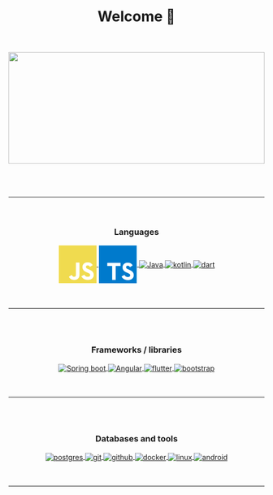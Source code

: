 <h1 align="center">Welcome 👋</h1>

<br/>
<br/>
<img height="220em" width="100%" align="center" src="https://github-readme-stats.vercel.app/api/top-langs/?username=lsandoval9&layout=compact&theme=dracula&count_private=true"/><br/><br/>


  <br/>
  <br/>
  
  ***
  
  <br/>
  <br/>
  <h3 align="center" style="margin-top: 10px">Languages</h3>
  <div align="center"> 
  <a href="https://developer.mozilla.org/en-US/docs/Web/JavaScript" target="_blank">
  <img style="inline" align="center" alt="Javascript" width="15%" src="https://raw.githubusercontent.com/devicons/devicon/master/icons/javascript/javascript-plain.svg">
  </a>
  <a href="https://www.typescriptlang.org/" target="_blank">
  <img align="center" alt="Typescript" width="15%" src="https://raw.githubusercontent.com/devicons/devicon/master/icons/typescript/typescript-plain.svg">
  </a>
  <a href="https://www.oracle.com/java/">
  <img style="width: 15%" align="center" alt="Java" src="https://cdn.jsdelivr.net/gh/devicons/devicon/icons/java/java-original.svg"> 
  </a>
  
  <a href="https://kotlinlang.org/">
    <img width="15%" align="center" src="https://cdn.jsdelivr.net/gh/devicons/devicon/icons/kotlin/kotlin-original.svg" alt="kotlin"/>
  </a>
  <a href="https://dart.dev/">
    <img width="15%" align="center" src="https://cdn.jsdelivr.net/gh/devicons/devicon/icons/dart/dart-original.svg" alt="dart"/>
  </a>
</div>
<br/>
<br/>

***
<br/>
<br/>
<h3 align="center">Frameworks / libraries</h3>
<div align="center">
  <a href="https://spring.io/why-spring" target="_blank">
<img align="center" alt="Spring boot" width="15%" src="https://cdn.jsdelivr.net/gh/devicons/devicon/icons/spring/spring-original-wordmark.svg">
  </a>
<a href="https://angular.io/" target="_blank" >
<img align="center" width="15%" alt="Angular" src="https://cdn.jsdelivr.net/gh/devicons/devicon/icons/angularjs/angularjs-plain.svg" />
  </a>
  <a href="https://expressjs.com/">
    <img align="center" width="15%" alt="flutter" src="https://cdn.jsdelivr.net/gh/devicons/devicon/icons/flutter/flutter-original.svg" />
  <a href="https://getbootstrap.com/">
    <img align="center" width="15%" alt="bootstrap" src="https://cdn.jsdelivr.net/gh/devicons/devicon/icons/bootstrap/bootstrap-plain-wordmark.svg" />

 </a>
</div>
<br/>
<br/>

***

<br/>
<br/>
<h3 align="center"> Databases and tools </h3>
<div align="center"> 
    <a href="https://www.postgresql.org/about/">
      <img align="center" width="15%" alt="postgres" src="https://cdn.jsdelivr.net/gh/devicons/devicon/icons/postgresql/postgresql-original-wordmark.svg" />
    </a>
    <a href="https://git-scm.com/">
      <img align="center" alt="git" width="15%" src="https://cdn.jsdelivr.net/gh/devicons/devicon/icons/git/git-plain-wordmark.svg" />
  </a>
  <a href="https://github.com/about">
    <img align="center" alt="github" width="15%" src="https://cdn.jsdelivr.net/gh/devicons/devicon/icons/github/github-original-wordmark.svg" />
  </a>
  <a href="https://www.docker.com/why-docker/">
    <img align="center" width="15%" alt="docker" src="https://cdn.jsdelivr.net/gh/devicons/devicon/icons/docker/docker-original-wordmark.svg" />
  </a>
  <a href="https://ubuntu.com/">
    <img align="center" width="15%" alt="linux" src="https://cdn.jsdelivr.net/gh/devicons/devicon/icons/linux/linux-original.svg" />
  </a>
  </a>
  <a href="https://www.android.com/intl/es_es/what-is-android/">
    <img align="center" width="15%" alt="android" src="https://cdn.jsdelivr.net/gh/devicons/devicon/icons/android/android-plain-wordmark.svg" />
  </a>
</div>
<br/>
<br/>
  
***
  
  <br>
  <br>

</div>

